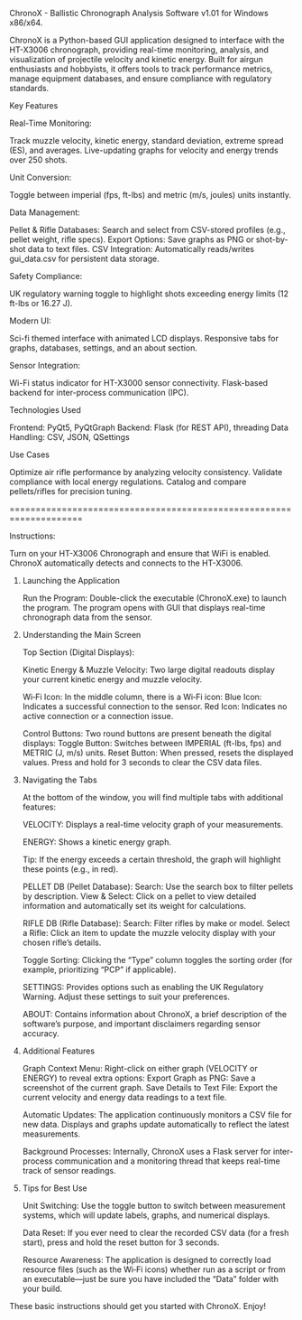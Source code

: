 ChronoX - Ballistic Chronograph Analysis Software v1.01 for Windows x86/x64.

ChronoX is a Python-based GUI application designed to interface with the HT-X3006 chronograph, providing real-time monitoring, analysis, and visualization of projectile velocity and kinetic energy. Built for airgun enthusiasts and hobbyists, it offers tools to track performance metrics, manage equipment databases, and ensure compliance with regulatory standards.

Key Features

Real-Time Monitoring:

Track muzzle velocity, kinetic energy, standard deviation, extreme spread (ES), and averages.
Live-updating graphs for velocity and energy trends over 250 shots.

Unit Conversion:

Toggle between imperial (fps, ft-lbs) and metric (m/s, joules) units instantly.

Data Management:

Pellet & Rifle Databases: Search and select from CSV-stored profiles (e.g., pellet weight, rifle specs).
Export Options: Save graphs as PNG or shot-by-shot data to text files.
CSV Integration: Automatically reads/writes gui_data.csv for persistent data storage.

Safety Compliance:

UK regulatory warning toggle to highlight shots exceeding energy limits (12 ft-lbs or 16.27 J).

Modern UI:

Sci-fi themed interface with animated LCD displays.
Responsive tabs for graphs, databases, settings, and an about section.

Sensor Integration:

Wi-Fi status indicator for HT-X3000 sensor connectivity.
Flask-based backend for inter-process communication (IPC).

Technologies Used

Frontend: PyQt5, PyQtGraph
Backend: Flask (for REST API), threading
Data Handling: CSV, JSON, QSettings

Use Cases

Optimize air rifle performance by analyzing velocity consistency.
Validate compliance with local energy regulations.
Catalog and compare pellets/rifles for precision tuning.

====================================================================

Instructions:

Turn on your HT-X3006 Chronograph and ensure that WiFi is enabled. ChronoX automatically detects and connects to the HT-X3006.

1. Launching the Application

    Run the Program:
    Double-click the executable (ChronoX.exe) to launch the program. The program opens with GUI that displays real-time chronograph data from the sensor.

2. Understanding the Main Screen

   Top Section (Digital Displays):

   Kinetic Energy & Muzzle Velocity:
        Two large digital readouts display your current kinetic energy and muzzle velocity.

   Wi‑Fi Icon: In the middle column, there is a Wi‑Fi icon:
        Blue Icon: Indicates a successful connection to the sensor.
        Red Icon: Indicates no active connection or a connection issue.

   Control Buttons: Two round buttons are present beneath the digital displays:
         Toggle Button: Switches between IMPERIAL (ft-lbs, fps) and METRIC (J, m/s) units.
         Reset Button: When pressed, resets the displayed values. Press and hold for 3 seconds to clear the CSV data files.

4. Navigating the Tabs

    At the bottom of the window, you will find multiple tabs with additional features:

    VELOCITY: Displays a real-time velocity graph of your measurements.

    ENERGY: Shows a kinetic energy graph.

    Tip: If the energy exceeds a certain threshold, the graph will highlight these points (e.g., in red).

    PELLET DB (Pellet Database):
           Search: Use the search box to filter pellets by description.
           View & Select: Click on a pellet to view detailed information and automatically set its weight for calculations.

    RIFLE DB (Rifle Database):
          Search: Filter rifles by make or model.
          Select a Rifle: Click an item to update the muzzle velocity display with your chosen rifle’s details.

    Toggle Sorting: Clicking the “Type” column toggles the sorting order (for example, prioritizing “PCP” if applicable).

    SETTINGS: Provides options such as enabling the UK Regulatory Warning. Adjust these settings to suit your preferences.

    ABOUT: Contains information about ChronoX, a brief description of the software’s purpose, and important disclaimers regarding sensor accuracy.

4. Additional Features

    Graph Context Menu: Right-click on either graph (VELOCITY or ENERGY) to reveal extra options:
          Export Graph as PNG: Save a screenshot of the current graph.
          Save Details to Text File: Export the current velocity and energy data readings to a text file.

    Automatic Updates: The application continuously monitors a CSV file for new data. Displays and graphs update automatically to reflect the latest measurements.

    Background Processes: Internally, ChronoX uses a Flask server for inter-process communication and a monitoring thread that keeps real-time track of sensor readings.

5. Tips for Best Use

    Unit Switching: Use the toggle button to switch between measurement systems, which will update labels, graphs, and numerical displays.

    Data Reset: If you ever need to clear the recorded CSV data (for a fresh start), press and hold the reset button for 3 seconds.

    Resource Awareness: The application is designed to correctly load resource files (such as the Wi‑Fi icons) whether run as a script or from an executable—just be sure you have included the “Data” folder with your build.

These basic instructions should get you started with ChronoX. Enjoy!
